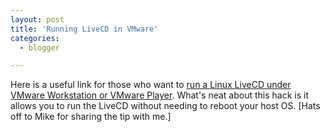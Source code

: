 ```yaml
---
layout: post
title: 'Running LiveCD in VMware'
categories:
  - blogger

---
```


Here is a useful link for those who want to [run a Linux LiveCD under VMware Workstation or VMware Player](http://www.vmwarez.com/2006/02/livecd-player-virtual-machine.html).  What's neat about this hack is it allows you to run the LiveCD without needing to reboot your host OS.  \[Hats off to Mike for sharing the tip with me.\] 
